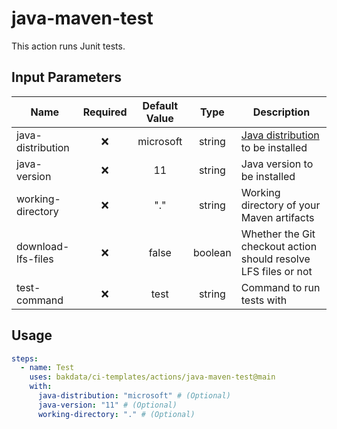 # java-maven-test

This action runs Junit tests.

## Input Parameters

| Name               | Required | Default Value |  Type   | Description                                                                                        |
| ------------------ | :------: | :-----------: | :-----: | -------------------------------------------------------------------------------------------------- |
| java-distribution  |    ❌    |   microsoft   | string  | [Java distribution](https://github.com/actions/setup-java#supported-distributions) to be installed |
| java-version       |    ❌    |      11       | string  | Java version to be installed                                                                       |
| working-directory  |    ❌    |      "."      | string  | Working directory of your Maven artifacts                                                          |
| download-lfs-files |    ❌    |     false     | boolean | Whether the Git checkout action should resolve LFS files or not                                    |
| test-command       |    ❌    |     test      | string  | Command to run tests with                                                                          |

## Usage

```yaml
steps:
  - name: Test
    uses: bakdata/ci-templates/actions/java-maven-test@main
    with:
      java-distribution: "microsoft" # (Optional)
      java-version: "11" # (Optional)
      working-directory: "." # (Optional)
```
